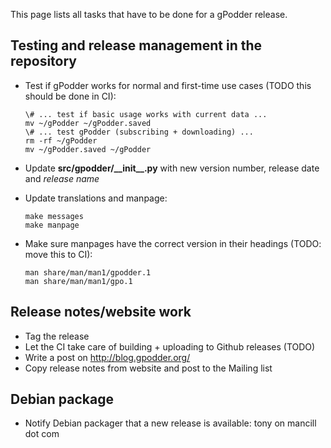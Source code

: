 This page lists all tasks that have to be done for a gPodder release.

Testing and release management in the repository
------------------------------------------------

* Test if gPodder works for normal and first-time use cases (TODO this should be done in CI):
    ```
    \# ... test if basic usage works with current data ...
    mv ~/gPodder ~/gPodder.saved
    \# ... test gPodder (subscribing + downloading) ...
    rm -rf ~/gPodder
    mv ~/gPodder.saved ~/gPodder
    ```
- Update **src/gpodder/\_\_init\_\_.py** with new version number, release date and *release name*

- Update translations and manpage:
  ```
  make messages
  make manpage
  ```
- Make sure manpages have the correct version in their headings (TODO: move this to CI):
  ```
  man share/man/man1/gpodder.1
  man share/man/man1/gpo.1
  ```

Release notes/website work
--------------------------

- Tag the release
- Let the CI take care of building + uploading to Github releases (TODO)
- Write a post on <http://blog.gpodder.org/>
- Copy release notes from website and post to the Mailing list

Debian package
--------------

- Notify Debian packager that a new release is available: tony on mancill dot com